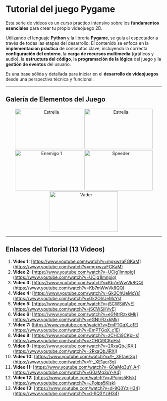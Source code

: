 # Tutorial del juego Pygame

Esta serie de videos es un curso práctico intensivo sobre los **fundamentos esenciales** para crear tu propio videojuego 2D. 

Utilizando el lenguaje **Python** y la librería **Pygame**, se guía al espectador a través de todas las etapas del desarrollo. El contenido se enfoca en la **implementación práctica** de conceptos clave, incluyendo la correcta **configuración del entorno**, la **carga de recursos multimedia** (gráficos y audio), la **estructura del código**, la **programación de la lógica** del juego y la **gestión de eventos** del usuario. 

Es una base sólida y detallada para iniciar en el **desarrollo de videojuegos** desde una perspectiva técnica y funcional.

---

## Galería de Elementos del Juego

<div align="center">
   <img src="Star.jpg" width="220" height="130" alt="Estrella">
  <img src="Estrella.png" width="220" height="130" alt="Estrella">
  <img src="enemigo1.png" width="220" height="130" alt="Enemigo 1">
  <img src="Speeder.png" width="220" height="130" alt="Speeder">
  <img src="vader.jpg" width="220" height="130" alt="Vader">

</div>

---

## Enlaces del Tutorial (13 Videos)

1. **Video 1:** [https://www.youtube.com/watch?v=mgxwzaFGKaM](https://www.youtube.com/watch?v=mgxwzaFGKaM)
2. **Video 2:** [https://www.youtube.com/watch?v=UCig1Imnpig](https://www.youtube.com/watch?v=UCig1Imnpig)
3. **Video 3:** [https://www.youtube.com/watch?v=Kb7mWwVk8QQ](https://www.youtube.com/watch?v=Kb7mWwVk8QQ)
4. **Video 4:** [https://www.youtube.com/watch?v=Gk2OhUeMcYs](https://www.youtube.com/watch?v=Gk2OhUeMcYs)
5. **Video 5:** [https://www.youtube.com/watch?v=jSCWSjilVvE](https://www.youtube.com/watch?v=jSCWSjilVvE)
6. **Video 6:** [https://www.youtube.com/watch?v=eGNtrRzxkMk](https://www.youtube.com/watch?v=eGNtrRzxkMk)
7. **Video 7:** [https://www.youtube.com/watch?v=EmPTGqX_c1E](https://www.youtube.com/watch?v=EmPTGqX_c1E)
8. **Video 8:** [https://www.youtube.com/watch?v=zCHCi9CKpHs](https://www.youtube.com/watch?v=zCHCi9CKpHs)
9. **Video 9:** [https://www.youtube.com/watch?v=2RxaQbJjRXI](https://www.youtube.com/watch?v=2RxaQbJjRXI)
10. **Video 10:** [https://www.youtube.com/watch?v=Y-_XE1aer3g](https://www.youtube.com/watch?v=Y-_XE1aer3g)
11. **Video 11:** [https://www.youtube.com/watch?v=G0aMq3uY-A4](https://www.youtube.com/watch?v=G0aMq3uY-A4)
12. **Video 12:** [https://www.youtube.com/watch?v=JPoips5Klsk](https://www.youtube.com/watch?v=JPoips5Klsk)
13. **Video 13:** [https://www.youtube.com/watch?v=d-9Q3YzjH34](https://www.youtube.com/watch?v=d-9Q3YzjH34)

